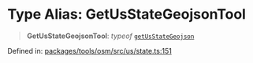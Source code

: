 # Type Alias: GetUsStateGeojsonTool

> **GetUsStateGeojsonTool**: *typeof* [`getUsStateGeojson`](../variables/getUsStateGeojson.md)

Defined in: [packages/tools/osm/src/us/state.ts:151](https://github.com/GeoDaCenter/openassistant/blob/0f7bf760e453a1735df9463dc799b04ee2f630fd/packages/tools/osm/src/us/state.ts#L151)
